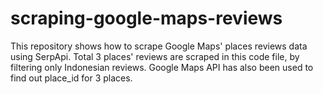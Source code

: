 # scraping-google-maps-reviews
This repository shows how to scrape Google Maps' places reviews data using SerpApi. Total 3 places' reviews are scraped in this code file, by filtering only Indonesian reviews. Google Maps API has also been used to find out place_id for 3 places.

